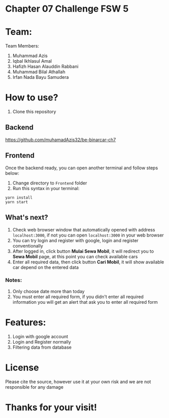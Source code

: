 # Chapter 07 Challenge FSW 5

# Team:

Team Members:

1. Muhammad Azis
2. Iqbal Ikhlasul Amal
3. Hafizh Hasan Alauddin Rabbani
4. Muhammad Bilal Athallah
5. Irfan Nada Bayu Samudera

# How to use?

1. Clone this repository

## Backend

https://github.com/muhamadAzis32/be-binarcar-ch7

<!--
1. Change directory to `Backend` folder
2. Configure `.env` file
3. Run your Postgresql client, you can run it from pgAdmin 4
4. Once your Postgresql client ready, you can start run this syntax in your terminal (Open your terminal first):

```
yarn install
yarn db:create
yarn db:migrate
yarn db:seed
yarn develop
```
-->

## Frontend

Once the backend ready, you can open another terminal and follow steps below:

1. Change directory to `Frontend` folder
2. Run this syntax in your terminal:

```
yarn install
yarn start
```

## What's next?

1. Check web browser window that automatically opened with address `localhost:3000`, if not you can open `localhost:3000` in your web browser
2. You can try login and register with google, login and register conventionally
3. After logged in, click button **Mulai Sewa Mobil**, it will redirect you to **Sewa Mobil** page, at this point you can check available cars
4. Enter all required data, then click button **Cari Mobil**, it will show available car depend on the entered data

### Notes:

1. Only choose date more than today
2. You must enter all required form, if you didn't enter all required information you will get an alert that ask you to enter all required form

# Features:

1. Login with google account
2. Login and Register normally
3. Filtering data from database

# License

Please cite the source, however use it at your own risk and we are not responsible for any damage

# Thanks for your visit!

